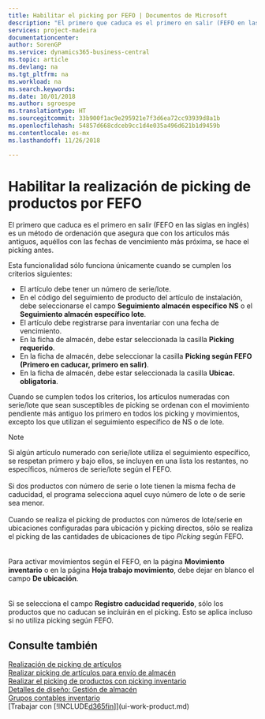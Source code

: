 ```yaml
---
title: Habilitar el picking por FEFO | Documentos de Microsoft
description: "El primero que caduca es el primero en salir (FEFO en las siglas en inglés) es un método de ordenación que asegura que con los artículos más antiguos, aquéllos con las fechas de vencimiento más próxima, se hace el picking antes."
services: project-madeira
documentationcenter: 
author: SorenGP
ms.service: dynamics365-business-central
ms.topic: article
ms.devlang: na
ms.tgt_pltfrm: na
ms.workload: na
ms.search.keywords: 
ms.date: 10/01/2018
ms.author: sgroespe
ms.translationtype: HT
ms.sourcegitcommit: 33b900f1ac9e295921e7f3d6ea72cc93939d8a1b
ms.openlocfilehash: 54857d668cdceb9cc1d4e035a496d621b1d9459b
ms.contentlocale: es-mx
ms.lasthandoff: 11/26/2018

---
```

# <a name="enable-picking-items-by-fefo"></a>Habilitar la realización de picking de productos por FEFO
El primero que caduca es el primero en salir (FEFO en las siglas en inglés) es un método de ordenación que asegura que con los artículos más antiguos, aquéllos con las fechas de vencimiento más próxima, se hace el picking antes.  

 Esta funcionalidad sólo funciona únicamente cuando se cumplen los criterios siguientes:  

-   El artículo debe tener un número de serie/lote.  
-   En el código del seguimiento de producto del artículo de instalación, debe seleccionarse el campo **Seguimiento almacén específico NS** o el **Seguimiento almacén específico lote**.  
-   El artículo debe registrarse para inventariar con una fecha de vencimiento.  
-   En la ficha de almacén, debe estar seleccionada la casilla **Picking requerido**.  
-   En la ficha de almacén, debe seleccionar la casilla **Picking según FEFO (Primero en caducar, primero en salir)**.  
-   En la ficha de almacén, debe estar seleccionada la casilla **Ubicac. obligatoria**.  

 Cuando se cumplen todos los criterios, los artículos numeradas con serie/lote que sean susceptibles de picking se ordenan con el movimiento pendiente más antiguo los primero en todos los picking y movimientos, excepto los que utilizan el seguimiento específico de NS o de lote.  

> [!NOTE]  
> Si algún artículo numerado con serie/lote utiliza el seguimiento específico, se respetan primero y bajo ellos, se incluyen en una lista los restantes, no específicos, números de serie/lote según el FEFO.
<br /><br />
Si dos productos con número de serie o lote tienen la misma fecha de caducidad, el programa selecciona aquel cuyo número de lote o de serie sea menor.
<br /><br />
Cuando se realiza el picking de productos con números de lote/serie en ubicaciones configuradas para ubicación y picking directos, sólo se realiza el picking de las cantidades de ubicaciones de tipo *Picking* según FEFO.  
<br /><br />
Para activar movimientos según el FEFO, en la página **Movimiento inventario** o en la página **Hoja trabajo movimiento**, debe dejar en blanco el campo **De ubicación**.  
<br /><br />
Si se selecciona el campo **Registro caducidad requerido**, sólo los productos que no caducan se incluirán en el picking. Esto se aplica incluso si no utiliza picking según FEFO.

## <a name="see-also"></a>Consulte también  
[Realización de picking de artículos](warehouse-pick-items.md)   
[Realizar picking de artículos para envío de almacén](warehouse-how-to-pick-items-for-warehouse-shipment.md)   
[Realizar el picking de productos con picking inventario](warehouse-how-to-pick-items-with-inventory-picks.md)   
[Detalles de diseño: Gestión de almacén](design-details-warehouse-management.md)  
[Grupos contables inventario](inventory-manage-inventory.md)  
[Trabajar con [!INCLUDE[d365fin](includes/d365fin_md.md)]](ui-work-product.md)

